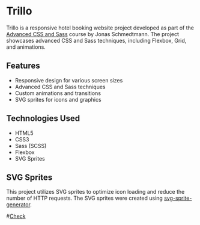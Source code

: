 # Trillo

Trillo is a responsive hotel booking website project developed as part of the [Advanced CSS and Sass](https://www.udemy.com/course/advanced-css-and-sass/) course by Jonas Schmedtmann. The project showcases advanced CSS and Sass techniques, including Flexbox, Grid, and animations.

## Features

- Responsive design for various screen sizes
- Advanced CSS and Sass techniques
- Custom animations and transitions
- SVG sprites for icons and graphics

## Technologies Used

- HTML5
- CSS3
- Sass (SCSS)
- Flexbox
- SVG Sprites

## SVG Sprites

This project utilizes SVG sprites to optimize icon loading and reduce the number of HTTP requests. The SVG sprites were created using [svg-sprite-generator](https://www.npmjs.com/package/svg-sprite-generator).

#[Check](https://kareem-aez.github.io/Trillo-Flexbox/)
